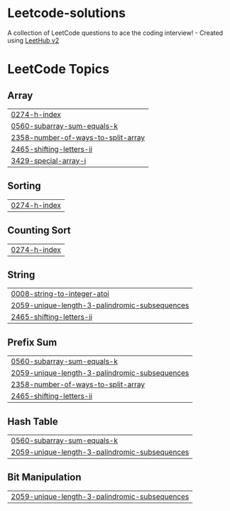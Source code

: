 # Leetcode-solutions
A collection of LeetCode questions to ace the coding interview! - Created using [LeetHub v2](https://github.com/arunbhardwaj/LeetHub-2.0)

<!---LeetCode Topics Start-->
# LeetCode Topics
## Array
|  |
| ------- |
| [0274-h-index](https://github.com/dineshkumar-2003/Leetcode-solutions/tree/master/0274-h-index) |
| [0560-subarray-sum-equals-k](https://github.com/dineshkumar-2003/Leetcode-solutions/tree/master/0560-subarray-sum-equals-k) |
| [2358-number-of-ways-to-split-array](https://github.com/dineshkumar-2003/Leetcode-solutions/tree/master/2358-number-of-ways-to-split-array) |
| [2465-shifting-letters-ii](https://github.com/dineshkumar-2003/Leetcode-solutions/tree/master/2465-shifting-letters-ii) |
| [3429-special-array-i](https://github.com/dineshkumar-2003/Leetcode-solutions/tree/master/3429-special-array-i) |
## Sorting
|  |
| ------- |
| [0274-h-index](https://github.com/dineshkumar-2003/Leetcode-solutions/tree/master/0274-h-index) |
## Counting Sort
|  |
| ------- |
| [0274-h-index](https://github.com/dineshkumar-2003/Leetcode-solutions/tree/master/0274-h-index) |
## String
|  |
| ------- |
| [0008-string-to-integer-atoi](https://github.com/dineshkumar-2003/Leetcode-solutions/tree/master/0008-string-to-integer-atoi) |
| [2059-unique-length-3-palindromic-subsequences](https://github.com/dineshkumar-2003/Leetcode-solutions/tree/master/2059-unique-length-3-palindromic-subsequences) |
| [2465-shifting-letters-ii](https://github.com/dineshkumar-2003/Leetcode-solutions/tree/master/2465-shifting-letters-ii) |
## Prefix Sum
|  |
| ------- |
| [0560-subarray-sum-equals-k](https://github.com/dineshkumar-2003/Leetcode-solutions/tree/master/0560-subarray-sum-equals-k) |
| [2059-unique-length-3-palindromic-subsequences](https://github.com/dineshkumar-2003/Leetcode-solutions/tree/master/2059-unique-length-3-palindromic-subsequences) |
| [2358-number-of-ways-to-split-array](https://github.com/dineshkumar-2003/Leetcode-solutions/tree/master/2358-number-of-ways-to-split-array) |
| [2465-shifting-letters-ii](https://github.com/dineshkumar-2003/Leetcode-solutions/tree/master/2465-shifting-letters-ii) |
## Hash Table
|  |
| ------- |
| [0560-subarray-sum-equals-k](https://github.com/dineshkumar-2003/Leetcode-solutions/tree/master/0560-subarray-sum-equals-k) |
| [2059-unique-length-3-palindromic-subsequences](https://github.com/dineshkumar-2003/Leetcode-solutions/tree/master/2059-unique-length-3-palindromic-subsequences) |
## Bit Manipulation
|  |
| ------- |
| [2059-unique-length-3-palindromic-subsequences](https://github.com/dineshkumar-2003/Leetcode-solutions/tree/master/2059-unique-length-3-palindromic-subsequences) |
<!---LeetCode Topics End-->
